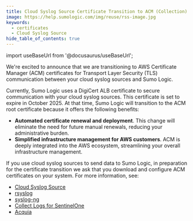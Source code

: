 ```yaml
---
title: Cloud Syslog Source Certificate Transition to ACM (Collection)
image: https://help.sumologic.com/img/reuse/rss-image.jpg
keywords:
  - certificates
  - Cloud Syslog Source
hide_table_of_contents: true    
---
```


import useBaseUrl from '@docusaurus/useBaseUrl';

We're excited to announce that we are transitioning to AWS Certificate Manager (ACM) certificates for Transport Layer Security (TLS) communication between your cloud syslog sources and Sumo Logic.

Currently, Sumo Logic uses a DigiCert ALB certificate to secure communication with your cloud syslog sources. This certificate is set to expire in October 2025. At that time, Sumo Logic will transition to the ACM root certificate because it offers the following benefits:
* **Automated certificate renewal and deployment**. This change will eliminate the need for future manual renewals, reducing your administrative burden.
* **Simplified infrastructure management for AWS customers**. ACM is deeply integrated into the AWS ecosystem, streamlining your overall infrastructure management. 

If you use cloud syslog sources to send data to Sumo Logic, in preparation for the certificate transition we ask that you download and configure ACM certificates on your system. For more information, see:
* [Cloud Syslog Source](/docs/send-data/hosted-collectors/cloud-syslog-source/)
* [rsyslog](/docs/send-data/hosted-collectors/cloud-syslog-source/rsyslog)
* [syslog-ng](/docs/send-data/hosted-collectors/cloud-syslog-source/syslog-ng/)
* [Collect Logs for SentinelOne](/docs/send-data/collect-from-other-data-sources/collect-logs-sentinelone/)
* [Acquia](/docs/integrations/saas-cloud/acquia/#step-2-configure-a-source)
